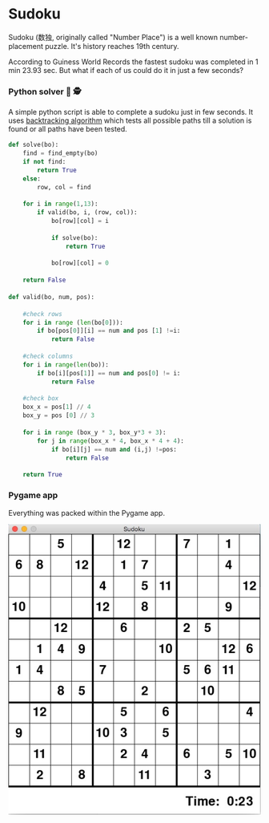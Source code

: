# Sudoku 
Sudoku (数独,  originally called "Number Place") is a well known number-placement puzzle. It's history reaches 19th century.

According to Guiness World Records the fastest sudoku was completed in 1 min 23.93 sec. But what if each of us could do it in just a few seconds?


### Python solver 🤯 🕵

A simple python script is able to complete a sudoku just in few seconds. It uses [backtracking algorithm](https://en.wikipedia.org/wiki/Backtracking) which tests all possible paths till a solution is found or all paths have been tested.

```python
def solve(bo):
    find = find_empty(bo)
    if not find:
        return True
    else:
        row, col = find

    for i in range(1,13):
        if valid(bo, i, (row, col)):
            bo[row][col] = i

            if solve(bo):
                return True

            bo[row][col] = 0

    return False

def valid(bo, num, pos):

    #check rows
    for i in range (len(bo[0])):
        if bo[pos[0]][i] == num and pos [1] !=i:
            return False

    #check columns
    for i in range(len(bo)):
        if bo[i][pos[1]] == num and pos[0] != i:
            return False

    #check box
    box_x = pos[1] // 4
    box_y = pos [0] // 3

    for i in range (box_y * 3, box_y*3 + 3):
        for j in range(box_x * 4, box_x * 4 + 4):
            if bo[i][j] == num and (i,j) !=pos:
                return False
                
    return True            
```
### Pygame app
Everything was packed within the Pygame app.


![alt text](https://github.com/lmarcinski/sudoku_12x12/blob/master/newfoldername/sudoku12x12.png)
